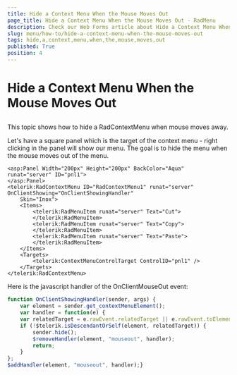 ```yaml
---
title: Hide a Context Menu When the Mouse Moves Out
page_title: Hide a Context Menu When the Mouse Moves Out - RadMenu
description: Check our Web Forms article about Hide a Context Menu When the Mouse Moves Out.
slug: menu/how-to/hide-a-context-menu-when-the-mouse-moves-out
tags: hide,a,context,menu,when,the,mouse,moves,out
published: True
position: 4
---
```


# Hide a Context Menu When the Mouse Moves Out

## 

This topic shows how to hide a RadContextMenu when mouse moves away.

Let's have a square panel which is the target of the context menu - right clicking in the panel will show our menu. The goal is to hide the menu when the mouse moves out of the menu.

````ASP.NET
<asp:Panel Width="200px" Height="200px" BackColor="Aqua" runat="server" ID="pnl1">
</asp:Panel>
<telerik:RadContextMenu ID="RadContextMenu1" runat="server" OnClientShowing="OnClientShowingHandler"
    Skin="Inox">
    <Items>
        <telerik:RadMenuItem runat="server" Text="Cut">
        </telerik:RadMenuItem>
        <telerik:RadMenuItem runat="server" Text="Copy">
        </telerik:RadMenuItem>
        <telerik:RadMenuItem runat="server" Text="Paste">
        </telerik:RadMenuItem>
    </Items>
    <Targets>
        <telerik:ContextMenuControlTarget ControlID="pnl1" />
    </Targets>
</telerik:RadContextMenu>
````

Here is the javascript handler of the OnClientMouseOut event:

````JavaScript
function OnClientShowingHandler(sender, args) {
    var element = sender.get_contextMenuElement();
    var handler = function(e) {
    var relatedTarget = e.rawEvent.relatedTarget || e.rawEvent.toElement;
    if (!$telerik.isDescendantOrSelf(element, relatedTarget)) {
        sender.hide();
        $removeHandler(element, "mouseout", handler);
        return;
    }
};    
$addHandler(element, "mouseout", handler);}
````


